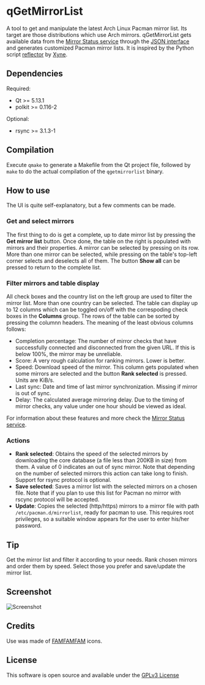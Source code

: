 # qGetMirrorList

A tool to get and manipulate the latest Arch Linux Pacman mirror list. Its target are those distributions which use Arch mirrors. qGetMirrorList gets available data from the [Mirror Status service](https://www.archlinux.org/mirrors/status/) through the [JSON interface](https://www.archlinux.org/mirrors/status/json/) and generates customized Pacman mirror lists. It is inspired by the Python script [reflector](https://xyne.archlinux.ca/projects/reflector/) by [Xyne](https://xyne.archlinux.ca/).

## Dependencies

Required:

* Qt >= 5.13.1
* polkit >= 0.116-2

Optional:

* rsync >= 3.1.3-1

## Compilation

Execute `qmake` to generate a Makefile from the Qt project file, followed by `make` to do the actual compilation of the `qgetmirrorlist` binary.

## How to use

The UI is quite self-explanatory, but a few comments can be made.

### Get and select mirrors

The first thing to do is get a complete, up to date mirror list by pressing the **Get mirror list** button. Once done, the table on the right is populated with mirrors and their properties. A mirror can be selected by pressing on its row. More than one mirror can be selected, while pressing on the table's top-left corner selects and deselects all of them. The button **Show all** can be pressed to return to the complete list.

### Filter mirrors and table display

All check boxes and the country list on the left group are used to filter the mirror list. More than one country can be selected. The table can display up to 12 columns which can be toggled on/off with the correspoding check boxes in the **Columns** group. The rows of the table can be sorted by pressing the columnn headers. The meaning of the least obvious columns follows:

* Completion percentage: The number of mirror checks that have successfully connected and disconnected from the given URL. If this is below 100%, the mirror may be unreliable.
* Score: A very rough calculation for ranking mirrors. Lower is better. 
* Speed: Download speed of the mirror. This column gets populated when some mirrors are selected and the button **Rank selected** is pressed. Units are KiB/s.
* Last sync: Date and time of last mirror synchronization. Missing if mirror is out of sync.
* Delay: The calculated average mirroring delay. Due to the timing of mirror checks, any value under one hour should be viewed as ideal.

For information about these features and more check the [Mirror Status service](https://www.archlinux.org/mirrors/status/).

### Actions

* **Rank selected**: Obtains the speed of the selected mirrors by downloading the core database (a file less than 200KB in size) from them. A value of 0 indicates an out of sync mirror. Note that depending on the number of selected mirrors this action can take long to finish. Support for rsync protocol is optional.
* **Save selected**: Saves a mirror list with the selected mirrors on a chosen file. Note that if you plan to use this list for Pacman no mirror with rscync protocol will be accepted.
* **Update**: Copies the selected (http/https) mirrors to a mirror file with path `/etc/pacman.d/mirrorlist`, ready for pacman to use. This requires root privileges, so a suitable window appears for the user to enter his/her password.

## Tip

Get the mirror list and filter it according to your needs. Rank chosen mirrors and order them by speed. Select those you prefer and save/update the mirror list.

## Screenshot

![Screenshot](https://i.imgur.com/imvlcVI.png)

## Credits

Use was made of [FAMFAMFAM](http://www.famfamfam.com/lab/icons/) icons.

## License

This software is open source and available under the [GPLv3 License](LICENSE)
